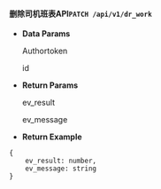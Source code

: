 #### 删除司机班表API`PATCH /api/v1/dr_work`

* **Data Params**

  Authortoken

  id

* **Return Params**

  ev\_result

  ev\_message

* **Return Example**

```
{
    ev_result: number,
    ev_message: string
}
```



